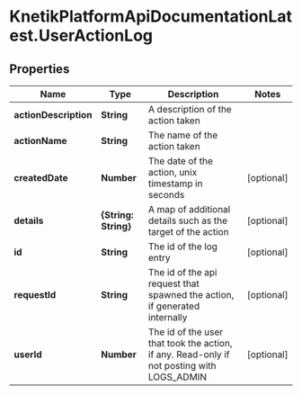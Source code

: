 # KnetikPlatformApiDocumentationLatest.UserActionLog

## Properties
Name | Type | Description | Notes
------------ | ------------- | ------------- | -------------
**actionDescription** | **String** | A description of the action taken | 
**actionName** | **String** | The name of the action taken | 
**createdDate** | **Number** | The date of the action, unix timestamp in seconds | [optional] 
**details** | **{String: String}** | A map of additional details such as the target of the action | [optional] 
**id** | **String** | The id of the log entry | [optional] 
**requestId** | **String** | The id of the api request that spawned the action, if generated internally | [optional] 
**userId** | **Number** | The id of the user that took the action, if any. Read-only if not posting with LOGS_ADMIN | [optional] 


